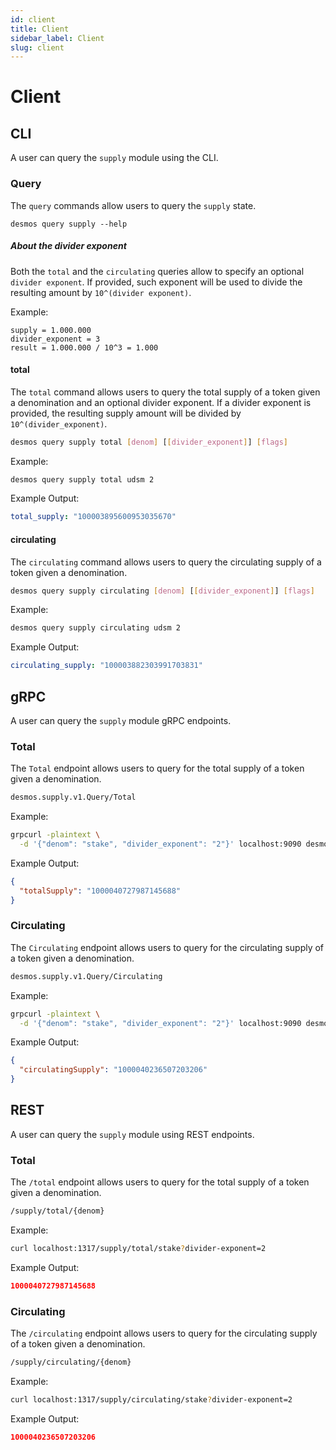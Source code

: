 ```yaml
---
id: client
title: Client
sidebar_label: Client
slug: client
---
```


# Client 

## CLI

A user can query the `supply` module using the CLI. 

### Query 

The `query` commands allow users to query the `supply` state. 

```
desmos query supply --help
```

##### About the divider exponent
Both the `total` and the `circulating` queries allow to specify an optional `divider exponent`.
If provided, such exponent will be used to divide the resulting amount by `10^(divider exponent)`.  

Example:
```
supply = 1.000.000
divider_exponent = 3
result = 1.000.000 / 10^3 = 1.000
```

#### total
The `total` command allows users to query the total supply of a token given a denomination and an optional divider exponent. 
If a divider exponent is provided, the resulting supply amount will be divided by `10^(divider_exponent)`.  

```bash
desmos query supply total [denom] [[divider_exponent]] [flags]
```

Example: 
```bash
desmos query supply total udsm 2
```

Example Output: 
```yaml
total_supply: "100003895600953035670"
```

#### circulating
The `circulating` command allows users to query the circulating supply of a token given a denomination. 

```bash
desmos query supply circulating [denom] [[divider_exponent]] [flags]
```

Example:
```bash
desmos query supply circulating udsm 2
```

Example Output:
```yaml
circulating_supply: "100003882303991703831"
```

## gRPC
A user can query the `supply` module gRPC endpoints. 

### Total
The `Total` endpoint allows users to query for the total supply of a token given a denomination. 

```bash
desmos.supply.v1.Query/Total
```

Example:
```bash
grpcurl -plaintext \
  -d '{"denom": "stake", "divider_exponent": "2"}' localhost:9090 desmos.supply.v1.Query/Total
```

Example Output:
```json
{
  "totalSupply": "1000040727987145688"
}
```

### Circulating
The `Circulating` endpoint allows users to query for the circulating supply of a token given a denomination.

```bash
desmos.supply.v1.Query/Circulating
```

Example:
```bash
grpcurl -plaintext \
  -d '{"denom": "stake", "divider_exponent": "2"}' localhost:9090 desmos.supply.v1.Query/Circulating
```

Example Output:
```json
{
  "circulatingSupply": "1000040236507203206"
}
```

## REST
A user can query the `supply` module using REST endpoints. 

### Total 
The `/total` endpoint allows users to query for the total supply of a token given a denomination. 

```bash
/supply/total/{denom}
```

Example: 
```bash
curl localhost:1317/supply/total/stake?divider-exponent=2
```

Example Output:
```json
1000040727987145688
```

### Circulating
The `/circulating` endpoint allows users to query for the circulating supply of a token given a denomination.

```bash
/supply/circulating/{denom}
```

Example:
```bash
curl localhost:1317/supply/circulating/stake?divider-exponent=2
````

Example Output:
```json
1000040236507203206
```